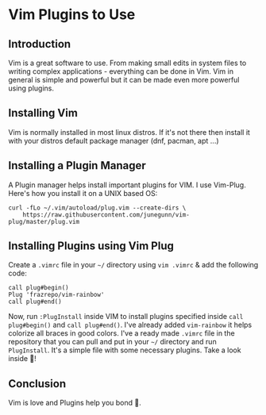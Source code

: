 # Vim Plugins to Use


## Introduction
Vim is a great software to use. From making small edits in system files to writing complex applications - everything can be done in Vim. Vim in general is simple and powerful but it can be made even more powerful using plugins.

## Installing Vim
Vim is normally installed in most linux distros. If it's not there then install it with your distros default package manager (dnf, pacman, apt ...)

## Installing a Plugin Manager
A Plugin manager helps install important plugins for VIM. I use Vim-Plug. Here's how you install it on a UNIX based OS:

```
curl -fLo ~/.vim/autoload/plug.vim --create-dirs \
    https://raw.githubusercontent.com/junegunn/vim-plug/master/plug.vim
```

## Installing Plugins using Vim Plug
Create a `.vimrc` file in your `~/` directory using `vim .vimrc` & add the following code:

```
call plug#begin()
Plug 'frazrepo/vim-rainbow'
call plug#end()
```

Now, run `:PlugInstall` inside VIM to install plugins specified inside `call plug#begin()` and `call plug#end()`. I've already added `vim-rainbow` it helps colorize all braces in good colors. I've a ready made `.vimrc` file in the repository that you can pull and put in your `~/` directory and run `PlugInstall`. It's a simple file with some necessary plugins. Take a look inside 👀!

## Conclusion
Vim is love and Plugins help you bond 💙.
